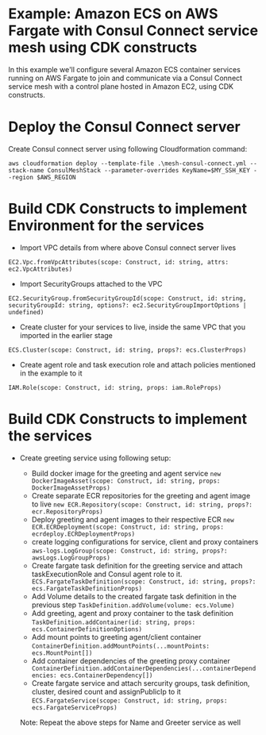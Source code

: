 # Example: Amazon ECS on AWS Fargate with Consul Connect service mesh using CDK constructs

In this example we'll configure several Amazon ECS container services running on AWS Fargate to join and communicate via a Consul Connect service mesh with a control plane hosted in Amazon EC2, using CDK constructs.

# Deploy the Consul Connect server

Create Consul connect server using following Cloudformation command:

```aws cloudformation deploy --template-file .\mesh-consul-connect.yml --stack-name ConsulMeshStack --parameter-overrides KeyName=$MY_SSH_KEY --region $AWS_REGION```

# Build CDK Constructs to implement Environment for the services

  - Import VPC details from where above Consul connect server lives

``` EC2.Vpc.fromVpcAttributes(scope: Construct, id: string, attrs: ec2.VpcAttributes) ```

 - Import SecurityGroups attached to the VPC

``` EC2.SecurityGroup.fromSecurityGroupId(scope: Construct, id: string, securityGroupId: string, options?: ec2.SecurityGroupImportOptions | undefined) ```


 - Create cluster for your services to live, inside the same VPC that you imported in the earlier stage

``` ECS.Cluster(scope: Construct, id: string, props?: ecs.ClusterProps) ```

 - Create agent role and task execution role and attach policies mentioned in the example to it

 ``` IAM.Role(scope: Construct, id: string, props: iam.RoleProps) ```

# Build CDK Constructs to implement the services

- Create greeting service using following setup:
    - Build docker image for the greeting and agent service
    ``` new DockerImageAsset(scope: Construct, id: string, props: DockerImageAssetProps) ```
    - Create separate ECR repositories for the greeting and agent image to live
    ``` new ECR.Repository(scope: Construct, id: string, props?: ecr.RepositoryProps) ```
    - Deploy greeting and agent images to their respective ECR
    ``` new ECR.ECRDeployment(scope: Construct, id: string, props: ecrdeploy.ECRDeploymentProps) ```
    - create logging configurations for service, client and proxy containers
    ``` aws-logs.LogGroup(scope: Construct, id: string, props?: awsLogs.LogGroupProps) ```
    - Create fargate task definition for the greeting service and attach taskExecutionRole and Consul agent role to it.
    ``` ECS.FargateTaskDefinition(scope: Construct, id: string, props?: ecs.FargateTaskDefinitionProps)```
    - Add Volume details to the created fargate task definition in the previous step
    ``` TaskDefinition.addVolume(volume: ecs.Volume) ```
    - Add greeting, agent and proxy container to the task definition
    ``` TaskDefinition.addContainer(id: string, props: ecs.ContainerDefinitionOptions) ```
    - Add mount points to greeting agent/client container
    ``` ContainerDefinition.addMountPoints(...mountPoints: ecs.MountPoint[]) ```
    - Add container dependencies of the greeting proxy container
    ```  ContainerDefinition.addContainerDependencies(...containerDependencies: ecs.ContainerDependency[]) ```
    - Create fargate service and attach sercurity groups, task definition, cluster, desired count and assignPublicIp to it
    ``` ECS.FargateService(scope: Construct, id: string, props: ecs.FargateServiceProps) ```

    Note: Repeat the above steps for Name and Greeter service as well